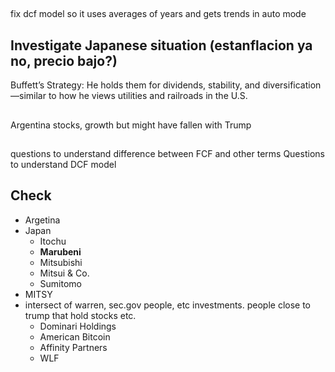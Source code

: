 ## 
fix dcf model so it uses averages of years and gets trends in auto mode

## Investigate Japanese situation (estanflacion ya no, precio bajo?)
Buffett’s Strategy: He holds them for dividends, stability, and diversification—similar to how he views utilities and railroads in the U.S.




## 
Argentina stocks, growth but might have fallen with Trump

##
questions to understand difference between FCF and other terms
Questions to understand DCF model

## Check
- Argetina
- Japan
    - Itochu
    - **Marubeni**
    - Mitsubishi
    - Mitsui & Co.
    - Sumitomo
- MITSY
- intersect of warren, sec.gov people, etc investments. people close to trump that hold stocks etc.
    - Dominari Holdings
    - American Bitcoin
    - Affinity Partners
    - WLF